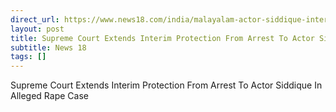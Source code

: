 ```yaml
---
direct_url: https://www.news18.com/india/malayalam-actor-siddique-interim-bail-extended-alleged-rape-case-supreme-court-hearing-9117284.html
layout: post
title: Supreme Court Extends Interim Protection From Arrest To Actor Siddique In Alleged Rape Case
subtitle: News 18
tags: []
---
```


Supreme Court Extends Interim Protection From Arrest To Actor Siddique In Alleged Rape Case

